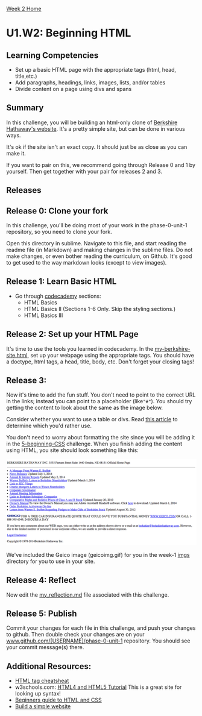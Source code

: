[Week 2 Home](../)

# U1.W2: Beginning HTML

## Learning Competencies
- Set up a basic HTML page with the appropriate tags (html, head, title,etc.)
- Add paragraphs, headings, links, images, lists, and/or tables
- Divide content on a page using divs and spans

## Summary
In this challenge, you will be building an html-only clone of [Berkshire Hathaway's website](http://www.berkshirehathaway.com/). It's a pretty simple site, but can be done in various ways.

It's ok if the site isn't an exact copy. It should just be as close as you can make it.

If you want to pair on this, we recommend going through Release 0 and 1 by yourself. Then get together with your pair for releases 2 and 3.

## Releases

## Release 0: Clone your fork
In this challenge, you'll be doing most of your work in the phase-0-unit-1 repository, so you need to clone your fork.

Open this directory in sublime. Navigate to this file, and start reading the readme file (in Markdown) and making changes in the sublime files. Do not make changes, or even bother reading the curriculum, on Github. It's good to get used to the way markdown looks (except to view images).

## Release 1: Learn Basic HTML

- Go through [codecademy](http://www.codecademy.com/en/tracks/web) sections:
  - HTML Basics
  - HTML Basics II (Sections 1-6 Only. Skip the styling sections.)
  - HTML Basics III


## Release 2: Set up your HTML Page
It's time to use the tools you learned in codecademy. In the [my-berkshire-site.html](my-berkshire-site.html), set up your webpage using the appropriate tags. You should have a doctype, html tags, a head, title, body, etc. Don't forget your closing tags!


## Release 3:
Now it's time to add the fun stuff. You don't need to point to the correct URL in the links; instead you can point to a placeholder (like`"#"`). You should try getting the content to look about the same as the image below.

Consider whether you want to use a table or divs. Read [this article](http://www.smashingmagazine.com/2009/04/08/from-table-hell-to-div-hell/) to determine which you'd rather use.

You don't need to worry about formatting the site since you will be adding it in the [5-beginning-CSS](../5-beginning-CSS) challenge. When you finish adding the content using HTML, you site should look something like this:

![unformatted berkshire](../imgs/unformatted-berkshire.png)

We've included the Geico image (geicoimg.gif) for you in the week-1 [imgs](imgs) directory for you to use in your site.

## Release 4: Reflect
Now edit the [my_reflection.md](my_reflection.md) file associated with this challenge.

## Release 5: Publish
Commit your changes for each file in this challenge, and push your changes to github. Then double check your changes are on your www.github.com/[USERNAME]/phase-0-unit-1 repository. You should see your commit message(s) there.

## Additional Resources:
- [HTML tag cheatsheat](http://skillcrush.com/wp-content/uploads/2012/06/HTML-Cheatsheet-Skillcrush.pdf)
- w3schools.com: [HTML4 and HTML5 Tutorial](http://www.w3schools.com/html/) This is a great site for looking up syntax!
- [Beginners guide to HTML and CSS](http://learn.shayhowe.com/html-css/)
- [Build a simple website](http://teamtreehouse.com/library/build-a-simple-website)

